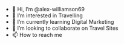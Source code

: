 - 👋 Hi, I’m @alex-williamson69
- 👀 I’m interested in Travelling
- 🌱 I’m currently learning Digital Marketing
- 💞️ I’m looking to collaborate on Travel Sites
- 📫 How to reach me 

<!---
alex-williamson69/alex-williamson69 is a ✨ special ✨ repository because its `README.md` (this file) appears on your GitHub profile.
You can click the Preview link to take a look at your changes.
--->
